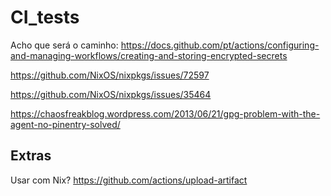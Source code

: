 # CI_tests


Acho que será o caminho:
https://docs.github.com/pt/actions/configuring-and-managing-workflows/creating-and-storing-encrypted-secrets


https://github.com/NixOS/nixpkgs/issues/72597

https://github.com/NixOS/nixpkgs/issues/35464

https://chaosfreakblog.wordpress.com/2013/06/21/gpg-problem-with-the-agent-no-pinentry-solved/


## Extras

Usar com Nix?
https://github.com/actions/upload-artifact